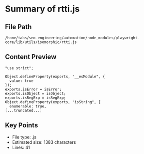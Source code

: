 # Summary of rtti.js
  
## File Path
`/home/tabs/seo-engineering/automation/node_modules/playwright-core/lib/utils/isomorphic/rtti.js`

## Content Preview
```
"use strict";

Object.defineProperty(exports, "__esModule", {
  value: true
});
exports.isError = isError;
exports.isObject = isObject;
exports.isRegExp = isRegExp;
Object.defineProperty(exports, "isString", {
  enumerable: true,
[...truncated...]
```

## Key Points
- File type: .js
- Estimated size: 1383 characters
- Lines: 41
